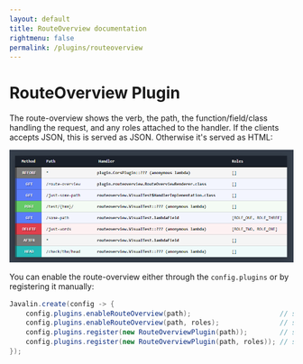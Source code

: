 ```yaml
---
layout: default
title: RouteOverview documentation
rightmenu: false
permalink: /plugins/routeoverview
---
```


<h1 class="no-margin-top">RouteOverview Plugin</h1>

The route-overview shows the verb, the path, the function/field/class handling the request,
and any roles attached to the handler.
If the clients accepts JSON, this is served as JSON. Otherwise it's served as HTML:

<img src="/img/plugins/routeoverview.png" alt="Route overview">

You can enable the route-overview either through the `config.plugins` or by registering it manually:

```java
Javalin.create(config -> {
    config.plugins.enableRouteOverview(path);                      // show all routes on specified path
    config.plugins.enableRouteOverview(path, roles);               // show all routes on specified path (with auth)
    config.plugins.register(new RouteOverviewPlugin(path));        // show all routes on specified path
    config.plugins.register(new RouteOverviewPlugin(path, roles)); // show all routes on specified path (with auth)
});
```
